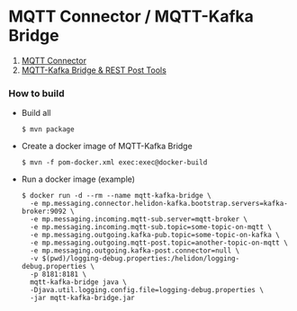 # MQTT Connector / MQTT-Kafka Bridge

1. [MQTT Connector](mqtt-connector)
2. [MQTT-Kafka Bridge & REST Post Tools](mqtt-kafka-bridge)


### How to build

+ Build all

    ```
    $ mvn package
    ```

+ Create a docker image of MQTT-Kafka Bridge

    ```
    $ mvn -f pom-docker.xml exec:exec@docker-build
    ```

+ Run a docker image (example)

    ```
    $ docker run -d --rm --name mqtt-kafka-bridge \
      -e mp.messaging.connector.helidon-kafka.bootstrap.servers=kafka-broker:9092 \
      -e mp.messaging.incoming.mqtt-sub.server=mqtt-broker \
      -e mp.messaging.incoming.mqtt-sub.topic=some-topic-on-mqtt \
      -e mp.messaging.outgoing.kafka-pub.topic=some-topic-on-kafka \
      -e mp.messaging.outgoing.mqtt-post.topic=another-topic-on-mqtt \
      -e mp.messaging.outgoing.kafka-post.connector=null \
      -v $(pwd)/logging-debug.properties:/helidon/logging-debug.properties \
      -p 8181:8181 \
      mqtt-kafka-bridge java \
      -Djava.util.logging.config.file=logging-debug.properties \
      -jar mqtt-kafka-bridge.jar
    ```
